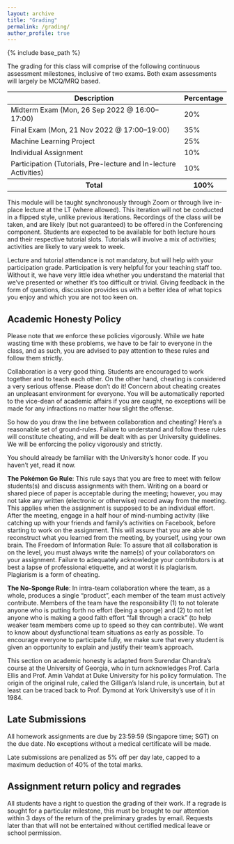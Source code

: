 ```yaml
---
layout: archive
title: "Grading"
permalink: /grading/
author_profile: true
---
```


{% include base_path %}

The grading for this class will comprise of the following continuous
assessment milestones, inclusive of two exams. Both exam assessments will largely be MCQ/MRQ based.

<table class="table table-striped" style="margin-left: auto; margin-right:auto">
  <thead class="thead-inverse"><tr><th>Description</th><th>Percentage</th></tr></thead>
  <tbody>
    <tr><td>Midterm Exam (Mon, 26 Sep 2022 @ 16:00–17:00)</td><td>20%</td></tr>
    <tr><td>Final Exam (Mon, 21 Nov 2022 @ 17:00–19:00)</td><td>35%</td></tr>
    <tr><td>Machine Learning Project</td><td>25%</td></tr>
    <tr><td>Individual Assignment</td><td>10%</td></tr>
    <tr><td>Participation (Tutorials, Pre-lecture and In-lecture Activities)</td><td>10%</td></tr>
    <tr><th><b>Total</b></th><th><b>100%</b></th></tr>
  </tbody>
</table>

This module will be taught synchronously through Zoom or through live in-place lecture at the LT (where allowed). 
This iteration will not be conducted in a flipped style, unlike previous iterations. Recordings of the class will be taken, 
and are likely (but not guaranteed) to be offered in the Conferencing component. 
Students are expected to be available for both lecture hours and their respective tutorial slots. 
Tutorials will involve a mix of activities; activities are likely to vary week to week.


Lecture and tutorial attendance is not mandatory, but will help with
your participation grade. Participation is very helpful for your
teaching staff too. Without it, we have very little idea whether you
understand the material that we’ve presented or whether it’s too
difficult or trivial. Giving feedback in the form of questions,
discussion provides us with a better idea of what topics you enjoy and
which you are not too keen on.

## Academic Honesty Policy

Please note that we enforce these policies vigorously. While we hate
wasting time with these problems, we have to be fair to everyone in
the class, and as such, you are advised to pay attention to these
rules and follow them strictly.

Collaboration is a very good thing. Students are encouraged to work
together and to teach each other. On the other hand, cheating is
considered a very serious offense. Please don’t do it! Concern about
cheating creates an unpleasant environment for everyone. You will be
automatically reported to the vice-dean of academic affairs if you are
caught, no exceptions will be made for any infractions no matter how
slight the offense.

So how do you draw the line between collaboration and cheating? Here’s
a reasonable set of ground-rules. Failure to understand and follow
these rules will constitute cheating, and will be dealt with as per
University guidelines. We will be enforcing the policy vigorously and
strictly.

You should already be familiar with the University’s honor code. If
you haven’t yet, read it now.

**The Pokémon Go Rule**: This rule says that you are free to meet with
fellow students(s) and discuss assignments with them. Writing on a
board or shared piece of paper is acceptable during the meeting;
however, you may not take any written (electronic or otherwise) record
away from the meeting. This applies when the assignment is supposed to
be an individual effort. After the meeting, engage in a half hour of
mind-numbing activity (like catching up with your friends and family’s
activities on Facebook, before starting to work on the
assignment. This will assure that you are able to reconstruct what you
learned from the meeting, by yourself, using your own brain.  The
Freedom of Information Rule: To assure that all collaboration is on
the level, you must always write the name(s) of your collaborators on
your assignment. Failure to adequately acknowledge your contributors
is at best a lapse of professional etiquette, and at worst it is
plagiarism. Plagiarism is a form of cheating.

**The No-Sponge Rule**: In intra-team collaboration where the team,
as a whole, produces a single “product”, each member of the team must
actively contribute. Members of the team have the responsibility (1)
to not tolerate anyone who is putting forth no effort (being a sponge)
and (2) to not let anyone who is making a good faith effort “fall
through a crack” (to help weaker team members come up to speed so they
can contribute). We want to know about dysfunctional team situations
as early as possible. To encourage everyone to participate fully, we
make sure that every student is given an opportunity to explain and
justify their team’s approach.

This section on academic honesty is adapted from Surendar Chandra’s
course at the University of Georgia, who in turn acknowledges
Prof. Carla Ellis and Prof. Amin Vahdat at Duke University for his
policy formulation. The origin of the original rule, called the
Gilligan’s Island rule, is uncertain, but at least can be traced back
to Prof. Dymond at York University’s use of it in 1984.

## Late Submissions

All homework assignments are due by 23:59:59
(Singapore time; SGT) on the due date. No exceptions without a medical
certificate will be made. 

Late submissions are penalized as 5% off per day late, capped to a maximum deduction of 40% of the total marks.

## Assignment return policy and regrades

All students have a right to question the grading of their work. If a
regrade is sought for a particular milestone, this must be brought to
our attention within 3 days of the return of the preliminary grades by
email. Requests later than that will not be entertained without
certified medical leave or school permission.
